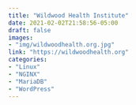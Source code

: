 ```yaml
---
title: "Wildwood Health Institute"
date: 2021-02-02T21:58:56-05:00
draft: false
images:
- "img/wildwoodhealth.org.jpg"
link: "https://wildwoodhealth.org"
categories:
- "Linux"
- "NGINX"
- "MariaDB"
- "WordPress"
---
```


